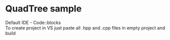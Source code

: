 # QuadTree sample
Default IDE - Code::blocks  
To create project in VS just paste all .hpp and .cpp files in empty project and build
